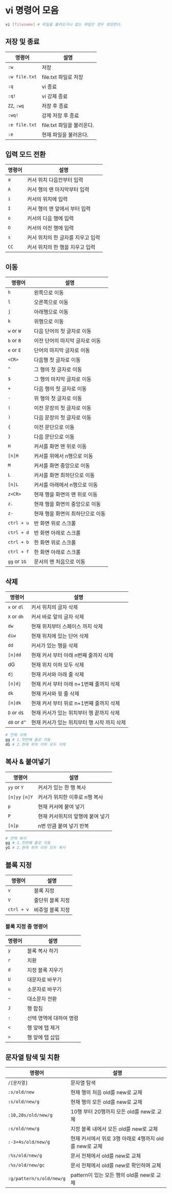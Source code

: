 # vi 명령어 모음

```bash
vi [filename] # 파일을 불러오거나 없는 파일인 경우 생성한다.
```

## 저장 및 종료

| 명령어        | 설명                      |
| ------------- | ------------------------- |
| `:w`          | 저장                      |
| `:w file.txt` | file.txt 파일로 저장      |
| `:q`          | vi 종료                   |
| `:q!`         | vi 강제 종료              |
| `ZZ`, `:wq`   | 저장 후 종료              |
| `:wq!`        | 강제 저장 후 종료         |
| `:e file.txt` | file.txt 파일을 불러온다. |
| `:e`          | 현재 파일을 불러온다.     |

## 입력 모드 전환

| 명령어 | 설명                         |
| ------ | ---------------------------- |
| `a`      | 커서 위치 다음칸부터 입력    |
| `A`      | 커서 행의 맨 마지막부터 입력 |
| `i`      | 커서의 위치에 입력 |
| `I`     | 커서 행의 맨 앞에서 부터 입력 |
| `o`    | 커서의 다음 행에 입력 |
| `O`    | 커서의 이전 행에 입력 |
| `s` | 커서 위치의 한 글자를 지우고 입력 |
| `CC` | 커서 위치의 한 행을 지우고 입력 |

## 이동

| 명령어       | 설명                             |
| ------------ | -------------------------------- |
| `h`          | 왼쪽으로 이동                    |
| `l`          | 오른쪽으로 이동                  |
| `j`          | 아래행으로 이동                  |
| `k`          | 위행으로 이동                    |
| `w` or `W`   | 다음 단어의 첫 글자로 이동       |
| `b` or `B`   | 이전 단어의 마지막 글자로 이동   |
| `e` or `E`   | 단어의 마지막 글자로 이동        |
| `<CR>`       | 다음행 첫 글자로 이동            |
| `^`          | 그 행의 첫 글자로 이동           |
| `$`          | 그 행의 마지막 글자로 이동       |
| `+`          | 다음 행의 첫 글자로 이동         |
| `-`          | 위 행의 첫 글자로 이동           |
| `(`          | 이전 문장의 첫 글자로 이동       |
| `)`          | 다음 문장의 첫 글자로 이동       |
| `{`          | 이전 문단으로 이동               |
| `}`          | 다음 문단으로 이동               |
| `H`          | 커서를 화면 맨 위로 이동         |
| `[n]H`       | 커서를 위에서 n행으로 이동       |
| `M`          | 커서를 화면 중앙으로 이동        |
| `L`          | 커서를 화면 최하단으로 이동      |
| `[n]L`       | 커서를 아래에서 n행으로 이동     |
| `z<CR>`      | 현재 행을 화면의 맨 위로 이동    |
| `z.`         | 현재 행을 화면의 중앙으로 이동   |
| `z-`         | 현재 행을 화면의 최하단으로 이동 |
| `ctrl + u`   | 반 화면 위로 스크롤              |
| `ctrl + d`   | 반 화면 아래로 스크롤            |
| `ctrl + b`   | 한 화면 위로 스크롤              |
| `ctrl + f`   | 한 화면 아래로 스크롤            |
| `gg` or `1G` | 문서의 맨 처음으로 이동          |

## 삭제

| 명령어       | 설명                                        |
| ------------ | ------------------------------------------- |
| `x` or `dl`  | 커서 위치의 글자 삭제                       |
| `X` or `dh`  | 커서 바로 앞의 글자 삭제                    |
| `dw`         | 현재 위치부터 스페이스 까지 삭제            |
| `diw`        | 현재 위치에 있는 단어 삭제                  |
| `dd`         | 커서가 있는 행을 삭제                       |
| `[n]dd`      | 현재 커서 부터 아래 n번째 줄까지 삭제       |
| dG           | 현재 위치 이하 모두 삭제                    |
| `dj`         | 현재 커서와 아래 줄 삭제                    |
| `[n]dj`      | 현재 커서 부터 아래 n+1번째 줄까지 삭제     |
| `dk`         | 현재 커서와 윗 줄 삭제                      |
| `[n]dk`      | 현재 커서 부터 위로 n+1번째 줄까지 삭제     |
| `D` or `d$`  | 현재 커서가 있는 위치부터 행 끝까지 삭제    |
| `d0` or `d^` | 현재 커서가 있는 위치부터 행 시작 까지 삭제 |

```sh
# 전체 삭제
gg # 1.첫번째 줄로 이동
dG # 2.현재 위치 이하 모두 삭제
```

## 복사 & 붙여넣기

| 명령어         | 설명                             |
| -------------- | -------------------------------- |
| `yy` or `Y`    | 커서가 있는 한 행 복사           |
| `[n]yy` `[n]Y` | 커서가 위치한 이후로 n행 복사    |
| `p`            | 현재 커서에 붙여 넣기            |
| `P`            | 현재 커서위치의 앞행에 붙여 넣기 |
| `[n]p`         | n번 만큼 붙여 넣기 반복          |

```sh
# 전체 복사
gg # 1.첫번째 줄로 이동
yG # 2.현재 위치 이하 모두 복사
```

## 블록 지정

| 명령어     | 설명             |
| ---------- | ---------------- |
| `v`        | 블록 지정        |
| `V`        | 줄단위 블록 지정 |
| `ctrl + v` | 비쥬얼 블록 지정 |

### 블록 지정 중 명령어

| 명령어 | 설명                    |
| ------ | ----------------------- |
| `y`    | 블록 복사 하기          |
| `r`    | 치환                    |
| `d`    | 지정 블록 지우기        |
| `U`    | 대문자로 바꾸기         |
| `u`    | 소문자로 바꾸기         |
| `~`    | 대소문자 전환           |
| `J`    | 행 합침                 |
| `:`    | 선택 영역에 대하여 명령 |
| `<`    | 행 앞에 탭 제거         |
| `>`    | 행 앞에 탭 삽입         |

## 문자열 탐색 및 치환

| 명령어                   | 설명                                                   |
| ------------------------ | ------------------------------------------------------ |
| `/[문자열]`              | 문자열 탐색                                            |
| `:s/old/new`             | 현재 행의 처음 old를 new로 교체                        |
| `:s/old/new/g`           | 현재 행의 모든 old를 new로 교체                        |
| `:10,20s/old/new/g`      | 10행 부터 20행까지 모든 old를 new로 교체               |
| `:s/old/new/g`           | 지정 블록 내에서 모든 old를 new로 교체                 |
| `:-3+4s/old/new/g`       | 현재 커서에서 위로 3행 아래로 4행까지 old를 new로 교체 |
| `:%s/old/new/g`          | 문서 전체에서 old를 new로 교체                         |
| `:%s/old/new/gc`         | 문서 전체에서  old를 new로 확인하며 교체               |
| `:g/pattern/s/old/new/g` | pattern이 있는 모든 행의 old를 new로 교체              |
